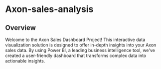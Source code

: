 # Axon-sales-analysis
## Overview
Welcome to the Axon Sales Dashboard Project! This interactive data visualization solution is designed to offer in-depth insights into your Axon sales data. By using Power BI, a leading business intelligence tool, we've created a user-friendly dashboard that transforms complex data into actionable insights.
